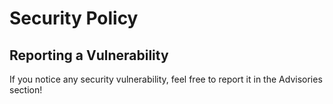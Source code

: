 # Security Policy
## Reporting a Vulnerability

If you notice any security vulnerability, feel free to report it in the Advisories section!
